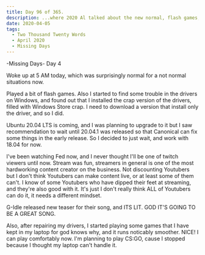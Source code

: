 ```yaml
---
title: Day 96 of 365.
description: ...where 2020 Al talked about the new normal, flash games, new generation of Ubuntu, Twitch Streamer, and G-IDLE in the fourth day of his week-long series of Missing Days.
date: 2020-04-05
tags:
  - Two Thousand Twenty Words
  - April 2020
  - Missing Days
---
```


-Missing Days-
Day 4

Woke up at 5 AM today, which was surprisingly normal for a not normal situations now.

Played a bit of flash games. Also I started to find some trouble in the drivers on Windows, and found out that I installed the crap version of the drivers, filled with Windows Store crap. I need to download a version that install only the driver, and so I did.

Ubuntu 20.04 LTS is coming, and I was planning to upgrade to it but I saw recommendation to wait until 20.04.1 was released so that Canonical can fix some things in the early release. So I decided to just wait, and work with 18.04 for now.

I've been watching Fed now, and I never thought I'll be one of twitch viewers until now. Stream was fun, streamers in general is one of the most hardworking content creator on the business. Not discounting Youtubers but I don't think Youtubers can make content live, or at least some of them can't. I know of some Youtubers who have dipped their feet at streaming, and they're also good with it. It's just I don't really think ALL of Youtubers can do it, it needs a different mindset.

G-Idle released new teaser for their song, and ITS LIT. GOD IT'S GOING TO BE A GREAT SONG.

Also, after repairing my drivers, I started playing some games that I have kept in my laptop for god knows why, and it runs noticably smoother. NICE! I can play comfortably now. I'm planning to play CS:GO, cause I stopped because I thought my laptop can't handle it.


 